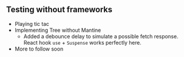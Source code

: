 ## Testing without frameworks

-   Playing tic tac
-   Implementing Tree without Mantine
    -   Added a debounce delay to simulate a possible fetch response. React hook `use` + `Suspense` works perfectly here.
-   More to follow soon
